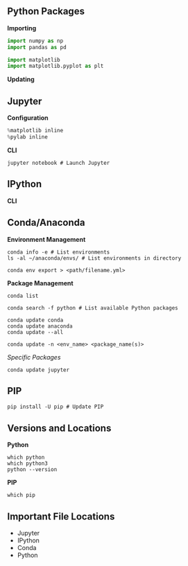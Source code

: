 ## Python Packages

**Importing**

```python
import numpy as np
import pandas as pd

import matplotlib
import matplotlib.pyplot as plt
```

**Updating**


## Jupyter

**Configuration**
```python
%matplotlib inline
%pylab inline
```

**CLI**

```shell
jupyter notebook # Launch Jupyter
```

## IPython

**CLI**


## Conda/Anaconda

**Environment Management**

```shell
conda info -e # List environments
ls -al ~/anaconda/envs/ # List environments in directory

conda env export > <path/filename.yml>
```

**Package Management**

```shell
conda list

conda search -f python # List available Python packages

conda update conda 
conda update anaconda
conda update --all

conda update -n <env_name> <package_name(s)>
```

*Specific Packages*
```shell
conda update jupyter
```

## PIP

```shell
pip install -U pip # Update PIP
```

## Versions and Locations

**Python**
```shell
which python
which python3
python --version
```

**PIP**
```shell
which pip
```

## Important File Locations
- Jupyter
- IPython
- Conda
- Python




